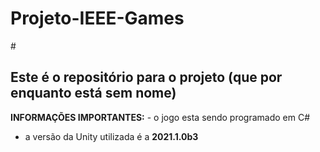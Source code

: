 # <h1> Projeto-IEEE-Games</h1>

#<h2> Este é o repositório para o projeto (que por enquanto está sem nome)</h2>

<b>
INFORMAÇÕES IMPORTANTES:</b>
- o jogo esta sendo programado em C# 

- a versão da Unity utilizada é a <b>2021.1.0b3</b> 

